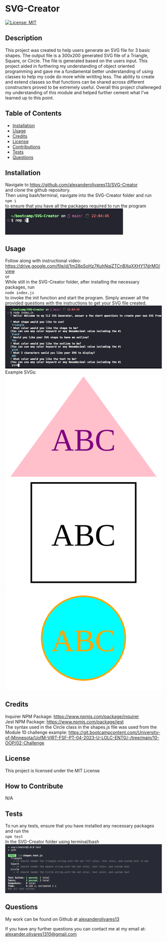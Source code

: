# SVG-Creator 

  [![License: MIT](https://img.shields.io/badge/License-MIT-yellow.svg)](https://opensource.org/licenses/MIT)

  ## Description
  
  This project was created to help users generate an SVG file for 3 basic shapes. The output file is a 300x200 generated SVG file of a Triangle, Square, or Circle. The file is generated based on the users input. This project aided in furthering my understanding of object oriented programming and gave me a fundamental better understanding of using classes to help my code do more while writitng less. The ability to create and extend classes so that functions can be shared across different constructers proved to be extremely useful. Overall this project challeneged my understanding of this module and helped further cement what I've learned up to this point.
  
  ## Table of Contents
  
  - [Installation](#installation)
  - [Usage](#usage)
  - [Credits](#credits)
  - [License](#license)
  - [Contributions](#how-to-contribute)
  - [Tests](#tests)
  - [Questions](#questions)
  
  ## Installation
  
  Navigate to https://github.com/alexanderolivares13/SVG-Creator <br>and clone the github repository.<br>Then using bash/terminal, navigate into the SVG-Creator folder and run <br> ``` npm i ``` <br> to ensure that you have all the packages required to run the program <br>
  ![npm-install](./images/npm-install.png)
  ## Usage
  Follow along with instructional video: https://drive.google.com/file/d/1m28pSoHz7KuhNqjZTCnBXqXXHY17drMO/view <br>or<br>
  While still in the SVG-Creator folder, after installing the necessary packages, run <br> ```node index.js``` <br> to invoke the init function and start the program. Simply answer all the provided questions with the instructions to get your SVG file created.<br>
  ![node-index](./images/node-index.png) 
  <br> Example SVGs: <br> 
  ![triangle-svg](./examples/triangle.svg) <br>
  ![square-svg](./examples/square.svg) <br>
  ![circle-svg](./examples/circle.svg)

  ## Credits
  
  Inquirer NPM Package: https://www.npmjs.com/package/inquirer <br>
  Jest NPM Package: https://www.npmjs.com/package/jest <br>
  The syntax used in the Circle class in the shapes.js file was used from the Module 10 challenge example: https://git.bootcampcontent.com/University-of-Minnesota/UofM-VIRT-FSF-PT-04-2023-U-LOLC-ENTG/-/tree/main/10-OOP/02-Challenge

  ## License

  This project is licensed under the MIT License

  ## How to Contribute
  
  N/A
  
  ## Tests
  
  To run any tests, ensure that you have installed any necessary packages and run the <br> ``` npm test ``` <br> In the SVG-Creator folder using terminal/bash<br>
  ![npm-test](./images/npm-test.png)

  ## Questions
  
  My work can be found on Github at [alexanderolivares13](https://www.github.com/alexanderolivares13)

  If you have any further questions you can contact me at my email at: [alexander.olivares1310@gmail.com](mailto:alexander.olivares1310@gmail.com)


